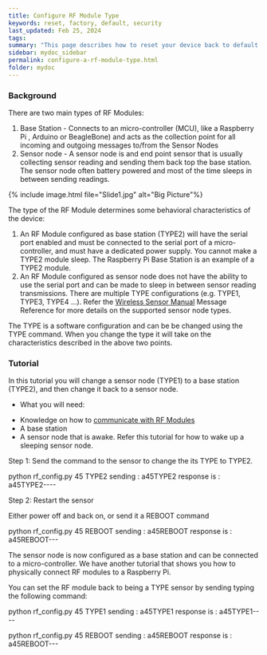 ```yaml
---
title: Configure RF Module Type
keywords: reset, factory, default, security
last_updated: Feb 25, 2024
tags:
summary: "This page describes how to reset your device back to default settings"
sidebar: mydoc_sidebar
permalink: configure-a-rf-module-type.html
folder: mydoc
---
```


### Background

There are two main types of RF Modules:
1. Base Station - Connects to an micro-controller (MCU), like a Raspberry Pi , Arduino or BeagleBone) and acts as the collection point for all incoming and outgoing messages to/from the Sensor Nodes
2. Sensor node - A sensor node is and end point sensor that is usually collecting sensor reading and sending them back top the base station. The sensor node often battery powered and most of the time sleeps in between sending readings.

{% include image.html file="Slide1.jpg" alt="Big Picture"%}

The type of the RF Module determines some behavioral characteristics of the device:
1. An RF Module configured as base station (TYPE2) will have the serial port enabled and must be connected to the serial port of a micro-controller, and must have a dedicated power supply. You cannot make a TYPE2 module sleep. The Raspberry Pi Base Station is an example of a TYPE2 module.
2. An RF Module configured as sensor node does not have the ability to use the serial port and can be made to sleep in between sensor reading transmissions.
There are multiple TYPE configurations (e.g. TYPE1, TYPE3, TYPE4 ...). Refer the [Wireless Sensor Manual](https://cdn.shopify.com/s/files/1/0019/4065/2092/files/Wireless_Sensor_User_Manual_v0.5_1.pdf?118055261621237787) Message Reference for more details on the supported sensor node types.

The TYPE is a software configuration and can be be changed using the TYPE command. When you change the type it will take on the characteristics described in the above two points.

### Tutorial

In this tutorial you will change a sensor node (TYPE1) to a base station (TYPE2), and then change it back to a sensor node.

* What you will need:
- Knowledge on how to [communicate with RF Modules](https://projects.privateeyepi.com/home/home-alarm-system-project/wireless-projects/wireless-sensor---flex-rf-module/flex-tutorials/establish-communications.php)
- A base station
- A sensor node that is awake. Refer this tutorial for how to wake up a sleeping sensor node.

Step 1: Send the command to the sensor to change the its TYPE to TYPE2.

python rf_config.py 45 TYPE2
sending     : a45TYPE2
response is : a45TYPE2----

Step 2: Restart the sensor

Either power off and back on, or send it a REBOOT command

python rf_config.py 45 REBOOT
sending     : a45REBOOT
response is : a45REBOOT---

The sensor node is now configured as a base station and can be connected to a micro-controller. We have another tutorial that shows you how to physically connect RF modules to a Raspberry Pi.

You can set the RF module back to being a TYPE sensor by sending typing the following command:

python rf_config.py 45 TYPE1
sending     : a45TYPE1
response is : a45TYPE1----

python rf_config.py 45 REBOOT
sending     : a45REBOOT
response is : a45REBOOT---
